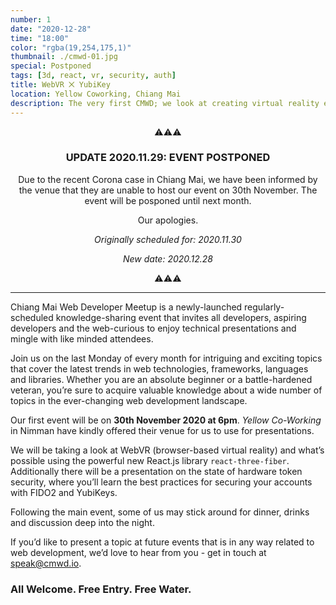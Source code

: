 ```yaml
---
number: 1
date: "2020-12-28"
time: "18:00"
color: "rgba(19,254,175,1)"
thumbnail: ./cmwd-01.jpg
special: Postponed
tags: [3d, react, vr, security, auth]
title: WebVR ⨉ YubiKey
location: Yellow Coworking, Chiang Mai
description: The very first CMWD; we look at creating virtual reality experiences with React.js, and how to do hardware security properly using YubiKeys.
---
```


<center>

⚠️⚠️⚠️

### UPDATE 2020.11.29: EVENT POSTPONED

Due to the recent Corona case in Chiang Mai, we have been informed by the venue that they are unable to host our event on 30th November. The event will be posponed until next month.

Our apologies.

_Originally scheduled for: 2020.11.30_

_New date: 2020.12.28_

⚠️⚠️⚠️

</center>

---

Chiang Mai Web Developer Meetup is a newly-launched regularly-scheduled knowledge-sharing event that invites all developers, aspiring developers and the web-curious to enjoy technical presentations and mingle with like minded attendees.

Join us on the last Monday of every month for intriguing and exciting topics that cover the latest trends in web technologies, frameworks, languages and libraries. Whether you are an absolute beginner or a battle-hardened veteran, you’re sure to acquire valuable knowledge about a wide number of topics in the ever-changing web development landscape.

Our first event will be on **30th November 2020 at 6pm**. _Yellow Co-Working_ in Nimman have kindly offered their venue for us to use for presentations.

We will be taking a look at WebVR (browser-based virtual reality) and what’s possible using the powerful new React.js library `react-three-fiber`. Additionally there will be a presentation on the state of hardware token security, where you’ll learn the best practices for securing your accounts with FIDO2 and YubiKeys.

Following the main event, some of us may stick around for dinner, drinks and discussion deep into the night.

If you’d like to present a topic at future events that is in any way related to web development, we’d love to hear from you - get in touch at [speak@cmwd.io](mailto:speak@cmwd.io).

### All Welcome. Free Entry. Free Water.
